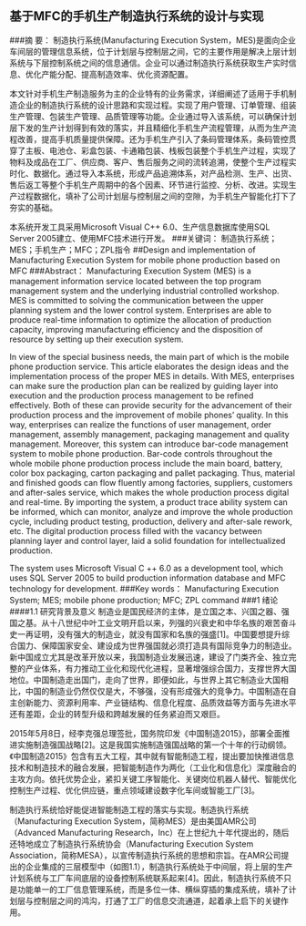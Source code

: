 ## 基于MFC的手机生产制造执行系统的设计与实现
###摘  要：
制造执行系统(Manufacturing Execution System，MES)是面向企业车间层的管理信息系统，位于计划层与控制层之间，它的主要作用是解决上层计划系统与下层控制系统之间的信息通信。企业可以通过制造执行系统获取生产实时信息、优化产能分配、提高制造效率、优化资源配置。

本文针对手机生产制造服务为主的企业特有的业务需求，详细阐述了适用于手机制造企业的制造执行系统的设计思路和实现过程。实现了用户管理、订单管理、组装生产管理、包装生产管理、品质管理等功能。企业通过导入该系统，可以确保计划层下发的生产计划得到有效的落实，并且精细化手机生产流程管理，从而为生产流程改善，提高手机质量提供保障。还为手机生产引入了条码管理体系，条码管控贯穿了主板、电池仓、彩盒包装、卡通箱包装、栈板包装整个手机生产过程，实现了物料及成品在工厂、供应商、客户、售后服务之间的流转追溯，使整个生产过程实时化、数据化。通过导入本系统，形成产品追溯体系，对产品检测、生产、出货、售后返工等整个手机生产周期中的各个因素、环节进行监控、分析、改进。实现生产过程数据化，填补了公司计划层与控制层之间的空隙，为手机生产智能化打下了夯实的基础。

本系统开发工具采用Microsoft Visual C++ 6.0、生产信息数据库使用SQL Server 2005建立、使用MFC技术进行开发。
###关键词：
制造执行系统；MES；手机生产；MFC；ZPL指令
##Design and implementation of Manufacturing Execution System for mobile phone production based on MFC
###Abstract：
Manufacturing Execution System (MES) is a management information service located between the top program management system and the underlying industrial controlled workshop. MES is committed to solving the communication between the upper planning system and the lower control system. Enterprises are able to produce real-time information to optimize the allocation of production capacity, improving manufacturing efficiency and the disposition of resource by setting up their execution system.

In view of the special business needs, the main part of which is the mobile phone production service. This article elaborates the design ideas and the implementation process of the proper MES in details. With MES, enterprises can make sure the production plan can be realized by guiding layer into execution and the production process management to be refined effectively. Both of these can provide security for the advancement of their production process and the improvement of mobile phones’ quality. In this way, enterprises can realize the functions of user management, order management, assembly management, packaging management and quality management. Moreover, this system can introduce bar-code management system to mobile phone production. Bar-code controls throughout the whole mobile phone production process include the main board, battery, color box packaging, carton packaging and pallet packaging. Thus, material and finished goods can flow fluently among factories, suppliers, customers and after-sales service, which makes the whole production process digital and real-time. By importing the system, a product trace ability system can be informed, which can monitor, analyze and improve the whole production cycle, including product testing, production, delivery and after-sale rework, etc. The digital production process filled with the vacancy between planning layer and control layer, laid a solid foundation for intellectualized production.

The system uses Microsoft Visual C ++ 6.0 as a development tool, which uses SQL Server 2005 to build production information database and MFC technology for development.
###Key words：
Manufacturing Execution System; MES; mobile phone production; MFC; ZPL command
###1 绪论
####1.1 研究背景及意义
制造业是国民经济的主体，是立国之本、兴国之器、强国之基。从十八世纪中叶工业文明开启以来，列强的兴衰史和中华名族的艰苦奋斗史一再证明，没有强大的制造业，就没有国家和名族的强盛[1]。中国要想提升综合国力、保障国家安全、建设成为世界强国就必须打造具有国际竞争力的制造业。
新中国成立尤其是改革开放以来，我国制造业发展迅速，建设了门类齐全、独立完整的产业体系，有力推动工业化和现代化进程，显著增强综合国力，支撑世界大国地位。中国制造走出国门，走向了世界，即便如此，与世界上其它制造业大国相比，中国的制造业仍然仅仅是大，不够强，没有形成强大的竞争力。中国制造在自主创新能力、资源利用率、产业链结构、信息化程度、品质效益等方面与先进水平还有差距，企业的转型升级和跨越发展的任务紧迫而又艰巨。

2015年5月8日，经李克强总理签批，国务院印发《中国制造2015》，部署全面推进实施制造强国战略[2]。这是我国实施制造强国战略的第一个十年的行动纲领。《中国制造2015》包含有五大工程，其中就有智能制造工程，提出要加快推进信息技术和制造技术的融合发展，把智能制造作为两化（工业化和信息化）深度融合的主攻方向。依托优势企业，紧扣关键工序智能化、关键岗位机器人替代、智能优化控制生产过程、优化供应链，重点领域建设数字化车间或智能工厂[3]。

制造执行系统恰好能促进智能制造工程的落实与实现。制造执行系统（Manufacturing Execution System，简称MES）是由美国AMR公司（Advanced Manufacturing Research，Inc）在上世纪九十年代提出的，随后还特地成立了制造执行系统协会（Manufacturing Execution System Association，简称MESA），以宣传制造执行系统的思想和宗旨。在AMR公司提出的企业集成的三层模型中（如图1.1），制造执行系统处于中间层，将上层的生产计划系统与工厂车间底层的设备控制系统联系起来[4]。因此，制造执行系统不只是功能单一的工厂信息管理系统，而是多位一体、横纵穿插的集成系统，填补了计划层与控制层之间的鸿沟，打通了工厂的信息交流通道，起着承上启下的关键作用。


